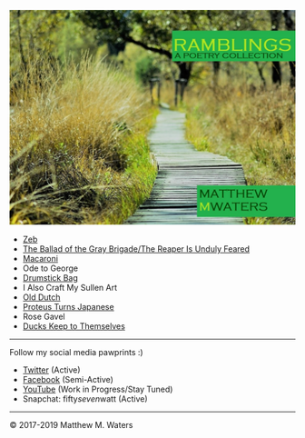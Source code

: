 ![Ramblings front cover](https://github.com/MattTheBobcat/RAMBLINGS/blob/master/Ramblings_Frontcover.jpeg)

- [Zeb](https://github.com/MattTheBobcat/RAMBLINGS/blob/master/Zeb.pdf)
- [The Ballad of the Gray Brigade/The Reaper Is Unduly Feared](https://github.com/MattTheBobcat/RAMBLINGS/blob/master/Gray%20Brigade.pdf)
- [Macaroni](https://github.com/MattTheBobcat/RAMBLINGS/blob/master/Macaroni.pdf)
- Ode to George
- [Drumstick Bag](https://github.com/MattTheBobcat/RAMBLINGS/blob/master/Drumstick%20Bag.pdf)
- I Also Craft My Sullen Art
- [Old Dutch](https://github.com/MattTheBobcat/RAMBLINGS/blob/master/Old_Dutch.pdf)
- [Proteus Turns Japanese](https://github.com/MattTheBobcat/RAMBLINGS/blob/master/Proteus%20Turns%20Japanese.pdf)
- Rose Gavel
- [Ducks Keep to Themselves](https://github.com/MattTheBobcat/RAMBLINGS/blob/master/Ducks%20Keep%20to%20Themselves.pdf)

***

Follow my social media pawprints :)
- [Twitter](https://www.twitter.com/mistermorethan4) (Active)
- [Facebook](https://www.facebook.com/mistermorethanfour) (Semi-Active)
- [YouTube](https://www.youtube.com/channel/UC_s-VK6XwokSy5d3wrHNXOQ) (Work in Progress/Stay Tuned)
- Snapchat: fifty*seven*watt (Active)

***

© 2017-2019 Matthew M. Waters

